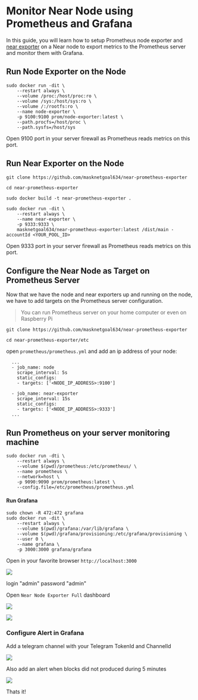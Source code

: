 # Monitor Near Node using Prometheus and Grafana

In this guide, you will learn how to setup Prometheus node exporter and [near exporter](https://github.com/masknetgoal634/near-prometheus-exporter) on a Near node to export metrics to the Prometheus server and monitor them with Grafana.

## Run Node Exporter on the Node

```
sudo docker run -dit \
    --restart always \
    --volume /proc:/host/proc:ro \
    --volume /sys:/host/sys:ro \
    --volume /:/rootfs:ro \
    --name node-exporter \
    -p 9100:9100 prom/node-exporter:latest \
    --path.procfs=/host/proc \
    --path.sysfs=/host/sys
```

Open 9100 port in your server firewall as Prometheus reads metrics on this port.

## Run Near Exporter on the Node

`git clone https://github.com/masknetgoal634/near-prometheus-exporter`

`cd near-prometheus-exporter`

`sudo docker build -t near-prometheus-exporter .`

```
sudo docker run -dit \
    --restart always \
    --name near-exporter \
    -p 9333:9333 \
    masknetgoal634/near-prometheus-exporter:latest /dist/main -accountId <YOUR_POOL_ID>
```

Open 9333 port in your server firewall as Prometheus reads metrics on this port.

## Configure the Near Node as Target on Prometheus Server

Now that we have the node and near exporters up and running on the node, we have to add targets on the Prometheus server configuration.

>You can run Prometheus server on your home computer or even on Raspberry Pi 

`git clone https://github.com/masknetgoal634/near-prometheus-exporter`

`cd near-prometheus-exporter/etc`

open `prometheus/prometheus.yml` and add an ip address of your node:

```
  ...
  - job_name: node
    scrape_interval: 5s
    static_configs:
    - targets: ['<NODE_IP_ADDRESS>:9100']

  - job_name: near-exporter
    scrape_interval: 15s
    static_configs:
    - targets: ['<NODE_IP_ADDRESS>:9333']
  ...
```

## Run Prometheus on your server monitoring machine

```
sudo docker run -dti \
    --restart always \
    --volume $(pwd)/prometheus:/etc/prometheus/ \
    --name prometheus \
    --network=host \
    -p 9090:9090 prom/prometheus:latest \
    --config.file=/etc/prometheus/prometheus.yml
```

#### Run Grafana

```
sudo chown -R 472:472 grafana
sudo docker run -dit \
    --restart always \
    --volume $(pwd)/grafana:/var/lib/grafana \
    --volume $(pwd)/grafana/provisioning:/etc/grafana/provisioning \
    --user 0 \
    --name grafana \
    -p 3000:3000 grafana/grafana
```

Open in your favorite browser `http://localhost:3000`

![](https://raw.githubusercontent.com/masknetgoal634/near-prometheus-exporter/master/guide/img/image0.png)

login "admin"
password "admin"

Open `Near Node Exporter Full` dashboard

![](https://raw.githubusercontent.com/masknetgoal634/near-prometheus-exporter/blob/master/guide/img/image1.png)

![](https://raw.githubusercontent.com/masknetgoal634/near-prometheus-exporter/blob/master/guide/img/image2.png)

### Configure Alert in Grafana

Add a telegram channel with your Telegram TokenId and ChannelId

![](https://raw.githubusercontent.com/masknetgoal634/near-prometheus-exporter/blob/master/guide/img/image3.png)

Also add an alert when blocks did not produced during 5 minutes

![](https://raw.githubusercontent.com/masknetgoal634/near-prometheus-exporter/blob/master/guide/img/image4.png)

Thats it!

